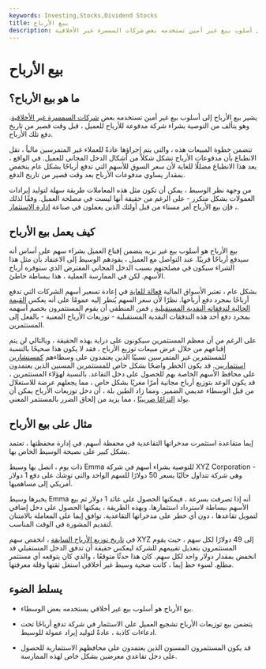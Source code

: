 ```yaml
---
keywords: Investing,Stocks,Dividend Stocks
title: بيع الأرباح
description: يشير بيع الأرباح إلى أسلوب بيع غير أمين تستخدمه بعض شركات السمسرة غير الأخلاقية.
---
```


# بيع الأرباح
## ما هو بيع الأرباح؟

يشير بيع الأرباح إلى أسلوب بيع غير أمين تستخدمه بعض [شركات السمسرة غير الأخلاقية](/broker). وهو يتألف من التوصية بشراء شركة مدفوعة للأرباح للعميل ، قبل وقت قصير من تاريخ دفع تلك الأرباح.

تتضمن خطوة المبيعات هذه ، والتي يتم إجراؤها عادةً للعملاء غير المتمرسين مالياً ، نقل الانطباع بأن مدفوعات الأرباح تشكل شكلاً من أشكال الدخل المجاني للعميل. في الواقع ، يعد هذا الانطباع مضللًا للغاية لأن سعر السوق للأسهم التي تدفع أرباحًا بشكل عام ينخفض بمقدار يساوي مدفوعات الأرباح بعد وقت قصير من تاريخ الدفع.

من وجهة نظر الوسيط ، يمكن أن تكون مثل هذه المعاملات طريقة سهلة لتوليد إيرادات العمولات بشكل متكرر - على الرغم من حقيقة أنها ليست في مصلحة العميل. وفقًا لذلك ، فإن بيع الأرباح أمر مستاء من قبل أولئك الذين يعملون في صناعة [إدارة الاستثمار](/investment-management).

## كيف يعمل بيع الأرباح

بيع الأرباح هو أسلوب بيع غير نزيه يتضمن إقناع العميل بشراء سهم على أساس أنه سيدفع أرباحًا قريبًا. عند التواصل مع العميل ، يقودهم الوسيط إلى الاعتقاد بأن مثل هذا الشراء سيكون في مصلحتهم بسبب الدخل المجاني المفترض الذي ستوفره أرباح الأسهم. لكن في الممارسة العملية ، هذا ببساطة خاطئ.

بشكل عام ، تعتبر الأسواق المالية [فعالة للغاية](/marketefficiency) في إعادة تسعير أسهم الشركات التي تدفع أرباحًا بمجرد دفع أرباحها. نظرًا لأن سعر السهم يُنظر إليه عمومًا على أنه يعكس [القيمة الحالية لتدفقاته النقدية المستقبلية](/dcf) [،](/dcf) فمن المنطقي أن يقوم المستثمرون بخصم أسهمه بمجرد دفع أحد هذه التدفقات النقدية المستقبلية - توزيعات الأرباح المعنية - بالفعل إلى المستثمرين.

على الرغم من أن معظم المستثمرين سيكونون على دراية بهذه الحقيقة ، وبالتالي لن يتم إقناعهم من خلال عرض مبيعات توزيع الأرباح ، فقد لا يكون هذا صحيحًا بالنسبة للمستثمرين غير المتمرسين نسبيًا الذين يعتمدون على وسطاءهم [كمستشارين استثماريين](/financial-advisor). قد يكون الخطر واضحًا بشكل خاص للمستثمرين المسنين الذين يعتمدون على محافظ الأسهم الخاصة بهم للحصول على دخل التقاعد. بالنسبة لهؤلاء المستثمرين ، قد يكون الوعد بتوزيع أرباح مجانية أمرًا مغريًا بشكل خاص ، مما يجعلهم عرضة للاستغلال من قبل الوسطاء عديمي الضمير. ومما زاد الطين بلة ، أن دخل توزيعات الأرباح يمكن أن يولد [التزامًا ضريبيًا](/incometaxpayable) ، مما يزيد من إلحاق الضرر بالمستثمر المعني.

## مثال على بيع الأرباح

إيما متقاعدة استثمرت مدخراتها التقاعدية في محفظة أسهم. في إدارة محفظتها ، تعتمد بشكل كبير على نصيحة الوسيط الخاص بها.

ذات يوم ، اتصل بها وسيط Emma للتوصية بشراء أسهم في شركة XYZ Corporation - وهي شركة تتداول حاليًا بسعر 50 دولارًا للسهم الواحد والتي توشك على دفع 1 دولار أمريكي إلى مساهميها.

يخبرها وسيط Emma أنه إذا تصرفت بسرعة ، فيمكنها الحصول على عائد 1 دولار ثم بيع الأسهم ببساطة لاسترداد استثمارها. وبهذه الطريقة ، يمكنها الحصول على دخل إضافي لتمويل تقاعدها ، دون أي خطر على مدخراتها التقاعدية. توافق إيما على المعاملة بالامتنان لتقديم المشورة في الوقت المناسب.

في [تاريخ توزيع الأرباح السابقة](/ex-date) ، انخفض سهم XYZ إلى 49 دولارًا لكل سهم ، حيث يقوم المستثمرون بتعديل تقييمهم للشركة ليعكس حقيقة أن تدفق الدخل المستقبلي قد انخفض بمقدار دولار واحد لكل سهم. كان هذا حدثًا متوقعًا ، والذي كان يتوقعه أي مستثمر مطلع. لسوء حظ إيما ، كانت ضحية وسيط غير أخلاقي استغل ثقتها وقلة معرفتها.

## يسلط الضوء

- بيع الأرباح هو أسلوب بيع غير أخلاقي يستخدمه بعض الوسطاء.

- يتضمن بيع توزيعات الأرباح تشجيع العميل على الاستثمار في شركة تدفع أرباحًا تحت ادعاءات كاذبة ، عادةً لتوليد إيراد عمولة للوسيط.

- قد يكون المستثمرون المسنون الذين يعتمدون على محافظهم الاستثمارية للحصول على دخل تقاعدي معرضين بشكل خاص لهذه الممارسة.

